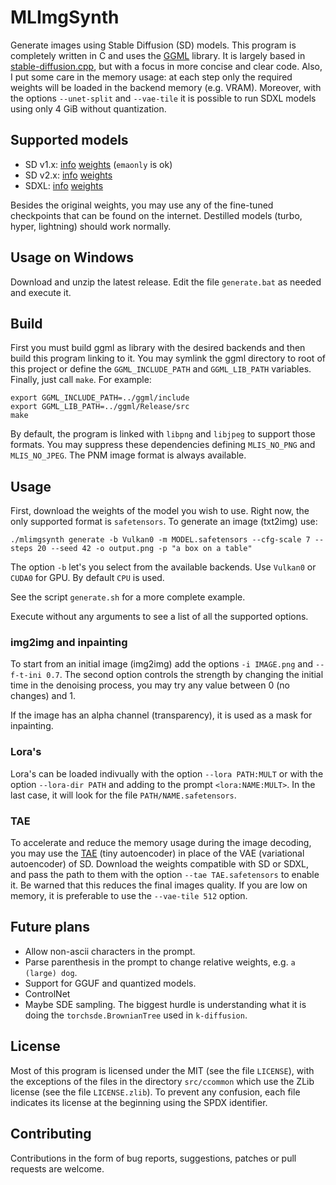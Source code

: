 # MLImgSynth

Generate images using Stable Diffusion (SD) models. This program is completely written in C and uses the [GGML](https://github.com/ggerganov/ggml/) library. It is largely based in [stable-diffusion.cpp](https://github.com/leejet/stable-diffusion.cpp), but with a focus in more concise and clear code. Also, I put some care in the memory usage: at each step only the required weights will be loaded in the backend memory (e.g. VRAM). Moreover, with the options `--unet-split` and `--vae-tile` it is possible to run SDXL models using only 4 GiB without quantization.

## Supported models

- SD v1.x: [info](https://github.com/CompVis/stable-diffusion) [weights](https://huggingface.co/runwayml/stable-diffusion-v1-5) (`emaonly` is ok)
- SD v2.x: [info](https://github.com/Stability-AI/stablediffusion) [weights](https://huggingface.co/stabilityai/stable-diffusion-2-1)
- SDXL: [info](https://stability.ai/news/stable-diffusion-sdxl-1-announcement) [weights](https://huggingface.co/stabilityai/stable-diffusion-xl-base-1.0)

Besides the original weights, you may use any of the fine-tuned checkpoints that can be found on the internet. Destilled models (turbo, hyper, lightning) should work normally.

## Usage on Windows

Download and unzip the latest release. Edit the file `generate.bat` as needed and execute it.

## Build

First you must build ggml as library with the desired backends and then build this program linking to it. You may symlink the ggml directory to root of this project or define the `GGML_INCLUDE_PATH` and `GGML_LIB_PATH` variables. Finally, just call `make`. For example:

```shell
export GGML_INCLUDE_PATH=../ggml/include
export GGML_LIB_PATH=../ggml/Release/src
make
```

By default, the program is linked with `libpng` and `libjpeg` to support those formats. You may suppress these dependencies defining `MLIS_NO_PNG` and `MLIS_NO_JPEG`. The PNM image format is always available.

## Usage

First, download the weights of the model you wish to use. Right now, the only supported format is `safetensors`. To generate an image (txt2img) use:

```shell
./mlimgsynth generate -b Vulkan0 -m MODEL.safetensors --cfg-scale 7 --steps 20 --seed 42 -o output.png -p "a box on a table"
```

The option `-b` let's you select from the available backends. Use `Vulkan0` or `CUDA0` for GPU. By default `CPU` is used.

See the script `generate.sh` for a more complete example.

Execute without any arguments to see a list of all the supported options.

### img2img and inpainting

To start from an initial image (img2img) add the options `-i IMAGE.png` and `--f-t-ini 0.7`. The second option controls the strength by changing the initial time in the denoising process, you may try any value between 0 (no changes) and 1. 

If the image has an alpha channel (transparency), it is used as a mask for inpainting.

### Lora's

Lora's can be loaded indivually with the option `--lora PATH:MULT` or with the option `--lora-dir PATH` and adding to the prompt `<lora:NAME:MULT>`. In the last case, it will look for the file `PATH/NAME.safetensors`.

### TAE

To accelerate and reduce the memory usage during the image decoding, you may use the [TAE](https://github.com/madebyollin/taesd) (tiny autoencoder) in place of the VAE (variational autoencoder) of SD. Download the weights compatible with SD or SDXL, and pass the path to them with the option `--tae TAE.safetensors` to enable it. Be warned that this reduces the final images quality. If you are low on memory, it is preferable to use the `--vae-tile 512` option.

## Future plans

- Allow non-ascii characters in the prompt.
- Parse parenthesis in the prompt to change relative weights, e.g. `a (large) dog`.
- Support for GGUF and quantized models.
- ControlNet
- Maybe SDE sampling. The biggest hurdle is understanding what it is doing the `torchsde.BrownianTree` used in `k-diffusion`.

## License
Most of this program is licensed under the MIT (see the file `LICENSE`), with the exceptions of the files in the directory `src/ccommon` which use the ZLib license (see the file `LICENSE.zlib`). To prevent any confusion, each file indicates its license at the beginning using the SPDX identifier.

## Contributing
Contributions in the form of bug reports, suggestions, patches or pull requests are welcome.
